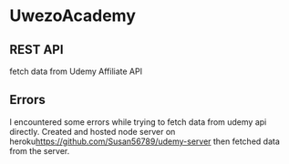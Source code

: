 # UwezoAcademy

## REST API

fetch data from Udemy Affiliate API

## Errors

I encountered some errors while trying to fetch data from udemy api directly.
Created and hosted node server on heroku<https://github.com/Susan56789/udemy-server> then fetched data from the server.
